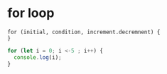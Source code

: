 # for loop

```
for (initial, condition, increment.decremnent) {
}
```

```js
for (let i = 0; i <-5 ; i++) {
  console.log(i);
}
```
